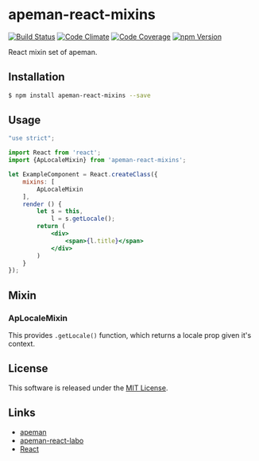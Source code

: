 apeman-react-mixins
==========

<!---
This file is generated by ape-tmpl. Do not update manually.
--->

<!-- Badge Start -->
<a name="badges"></a>

[![Build Status][bd_travis_shield_url]][bd_travis_url]
[![Code Climate][bd_codeclimate_shield_url]][bd_codeclimate_url]
[![Code Coverage][bd_codeclimate_coverage_shield_url]][bd_codeclimate_url]
[![npm Version][bd_npm_shield_url]][bd_npm_url]

[bd_repo_url]: https://github.com/apeman-react-labo/apeman-react-mixins
[bd_travis_url]: http://travis-ci.org/apeman-react-labo/apeman-react-mixins
[bd_travis_shield_url]: http://img.shields.io/travis/apeman-react-labo/apeman-react-mixins.svg?style=flat
[bd_license_url]: https://github.com/apeman-react-labo/apeman-react-mixins/blob/master/LICENSE
[bd_codeclimate_url]: http://codeclimate.com/github/apeman-react-labo/apeman-react-mixins
[bd_codeclimate_shield_url]: http://img.shields.io/codeclimate/github/apeman-react-labo/apeman-react-mixins.svg?style=flat
[bd_codeclimate_coverage_shield_url]: http://img.shields.io/codeclimate/coverage/github/apeman-react-labo/apeman-react-mixins.svg?style=flat
[bd_gemnasium_url]: https://gemnasium.com/apeman-react-labo/apeman-react-mixins
[bd_gemnasium_shield_url]: https://gemnasium.com/apeman-react-labo/apeman-react-mixins.svg
[bd_npm_url]: http://www.npmjs.org/package/apeman-react-mixins
[bd_npm_shield_url]: http://img.shields.io/npm/v/apeman-react-mixins.svg?style=flat
[bd_bower_badge_url]: https://img.shields.io/bower/v/apeman-react-mixins.svg?style=flat

<!-- Badge End -->


<!-- Description Start -->
<a name="description"></a>

React mixin set of apeman.

<!-- Description End -->


<!-- Overview Start -->
<a name="overview"></a>



<!-- Overview End -->


<!-- Sections Start -->
<a name="sections"></a>

<!-- Section from "doc/guides/01.Installation.md.hbs" Start -->

<a name="section-doc-guides-01-installation-md"></a>
Installation
-----

```bash
$ npm install apeman-react-mixins --save
```


<!-- Section from "doc/guides/01.Installation.md.hbs" End -->

<!-- Section from "doc/guides/03.Usage.md.hbs" Start -->

<a name="section-doc-guides-03-usage-md"></a>
Usage
---------

```jsx
"use strict";

import React from 'react';
import {ApLocaleMixin} from 'apeman-react-mixins';

let ExampleComponent = React.createClass({
    mixins: [
        ApLocaleMixin
    ],
    render () {
        let s = this,
            l = s.getLocale();
        return (
            <div>
                <span>{l.title}</span>
            </div>
        )
    }
});

```



<!-- Section from "doc/guides/03.Usage.md.hbs" End -->

<!-- Section from "doc/guides/04.Mixins.md.hbs" Start -->

<a name="section-doc-guides-04-mixins-md"></a>
Mixin
-----

### ApLocaleMixin

This provides `.getLocale()` function, which returns a locale prop given it's context.




<!-- Section from "doc/guides/04.Mixins.md.hbs" End -->


<!-- Sections Start -->


<!-- LICENSE Start -->
<a name="license"></a>

License
-------
This software is released under the [MIT License](https://github.com/apeman-react-labo/apeman-react-mixins/blob/master/LICENSE).

<!-- LICENSE End -->


<!-- Links Start -->
<a name="links"></a>

Links
------

+ [apeman](https://github.com/apeman-labo/apeman)
+ [apeman-react-labo](https://github.com/apeman-react-labo)
+ [React](https://facebook.github.io/react/)

<!-- Links End -->
